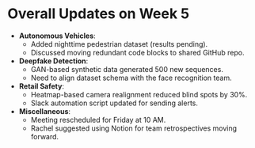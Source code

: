# Overall Updates on Week 5

- **Autonomous Vehicles**:
    - Added nighttime pedestrian dataset (results pending).
    - Discussed moving redundant code blocks to shared GitHub repo.
- **Deepfake Detection**:
    - GAN-based synthetic data generated 500 new sequences.
    - Need to align dataset schema with the face recognition team.
- **Retail Safety**:
    - Heatmap-based camera realignment reduced blind spots by 30%.
    - Slack automation script updated for sending alerts.
- **Miscellaneous**:
    - Meeting rescheduled for Friday at 10 AM.
    - Rachel suggested using Notion for team retrospectives moving forward.